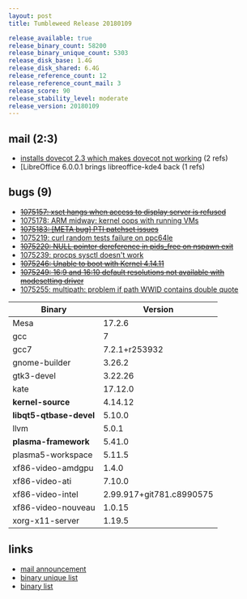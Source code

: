 ```yaml
---
layout: post
title: Tumbleweed Release 20180109

release_available: true
release_binary_count: 58200
release_binary_unique_count: 5303
release_disk_base: 1.4G
release_disk_shared: 6.4G
release_reference_count: 12
release_reference_count_mail: 3
release_score: 90
release_stability_level: moderate
release_version: 20180109
---
```


## mail (2:3)

- [installs dovecot 2.3 which makes dovecot not working](https://lists.opensuse.org/opensuse-factory/2018-01/msg00208.html) (2 refs)
- [LibreOffice 6.0.0.1 brings libreoffice-kde4 back [](https://lists.opensuse.org/opensuse-factory/2018-01/msg00213.html) (1 refs)

## bugs (9)

<!--more-->

- ~~[1075157: xset hangs when access to display server is refused](https://bugzilla.opensuse.org/show_bug.cgi?id=1075157)~~
- [1075178: ARM midway: kernel oops with running VMs](https://bugzilla.opensuse.org/show_bug.cgi?id=1075178)
- ~~[1075183: [META bug] PTI patchset issues](https://bugzilla.opensuse.org/show_bug.cgi?id=1075183)~~
- [1075219: curl random tests failure on ppc64le](https://bugzilla.opensuse.org/show_bug.cgi?id=1075219)
- ~~[1075220: NULL pointer dereference in pids_free on nspawn exit](https://bugzilla.opensuse.org/show_bug.cgi?id=1075220)~~
- [1075239: procps sysctl doesn't work](https://bugzilla.opensuse.org/show_bug.cgi?id=1075239)
- ~~[1075246: Unable to boot with Kernel 4.14.11](https://bugzilla.opensuse.org/show_bug.cgi?id=1075246)~~
- ~~[1075249: 16:9 and 16:10 default resolutions not available with modesetting driver](https://bugzilla.opensuse.org/show_bug.cgi?id=1075249)~~
- [1075255: multipath: problem if path WWID contains double quote](https://bugzilla.opensuse.org/show_bug.cgi?id=1075255)

Binary | Version
--- | ---
Mesa | 17.2.6
gcc | 7
gcc7 | 7.2.1+r253932
gnome-builder | 3.26.2
gtk3-devel | 3.22.26
kate | 17.12.0
**kernel-source** | 4.14.12
**libqt5-qtbase-devel** | 5.10.0
llvm | 5.0.1
**plasma-framework** | 5.41.0
plasma5-workspace | 5.11.5
xf86-video-amdgpu | 1.4.0
xf86-video-ati | 7.10.0
xf86-video-intel | 2.99.917+git781.c8990575
xf86-video-nouveau | 1.0.15
xorg-x11-server | 1.19.5

## links

- [mail announcement](https://lists.opensuse.org/opensuse-factory/2018-01/msg00206.html)
- [binary unique list](http://download.tumbleweed.boombatower.com/20180109/rpm.unique.list)
- [binary list](http://download.tumbleweed.boombatower.com/20180109/rpm.list)
